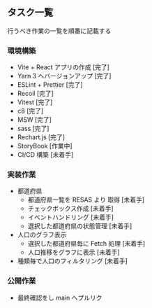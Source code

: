 ## タスク一覧

行うべき作業の一覧を順番に記載する

### 環境構築

- Vite + React アプリの作成
  [完了]
- Yarn 3 へバージョンアップ
  [完了]
- ESLint + Prettier
  [完了]
- Recoil
  [完了]
- Vitest
  [完了]
- c8
  [完了]
- MSW
  [完了]
- sass
  [完了]
- Rechart.js
  [完了]
- StoryBook
  [作業中]
- CI/CD 構築
  [未着手]

### 実装作業

- 都道府県
  - 都道府県一覧を RESAS より 取得
    [未着手]
  - チェックボックス作成
    [未着手]
  - イベントハンドリング
    [未着手]
  - 選択した都道府県の状態管理
    [未着手]
- 人口のグラフ表示
  - 選択した都道府県毎に Fetch 処理
    [未着手]
  - 人口推移をグラフに表示
    [未着手]
- 種類毎で人口のフィルタリング
  [未着手]

### 公開作業

- 最終確認をし main へプルリク
